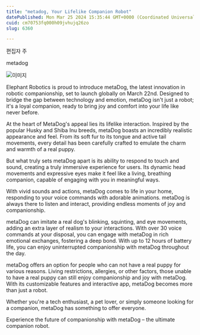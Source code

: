```yaml
---
title: "metadog, Your Lifelike Companion Robot"
datePublished: Mon Mar 25 2024 15:35:44 GMT+0000 (Coordinated Universal Time)
cuid: cm70753fq000h09jvhujq26zo
slug: 6360

---
```



편집자 주

metadog

![이미지](https://cdn.hashnode.com/res/hashnode/image/upload/v1739261079907/ff71e92f-2aac-4b98-a75c-292b9f6934c0.jpeg)

Elephant Robotics is proud to introduce metaDog, the latest innovation in robotic companionship, set to launch globally on March 22nd. Designed to bridge the gap between technology and emotion, metaDog isn't just a robot; it's a loyal companion, ready to bring joy and comfort into your life like never before.

At the heart of MetaDog's appeal lies its lifelike interaction. Inspired by the popular Husky and Shiba Inu breeds, metaDog boasts an incredibly realistic appearance and feel. From its soft fur to its tongue and active tail movements, every detail has been carefully crafted to emulate the charm and warmth of a real puppy.

But what truly sets metaDog apart is its ability to respond to touch and sound, creating a truly immersive experience for users. Its dynamic head movements and expressive eyes make it feel like a living, breathing companion, capable of engaging with you in meaningful ways.

With vivid sounds and actions, metaDog comes to life in your home, responding to your voice commands with adorable animations. metaDog is always there to listen and interact, providing endless moments of joy and companionship.

metaDog can imitate a real dog's blinking, squinting, and eye movements, adding an extra layer of realism to your interactions. With over 30 voice commands at your disposal, you can engage with metaDog in rich emotional exchanges, fostering a deep bond. With up to 12 hours of battery life, you can enjoy uninterrupted companionship with metaDog throughout the day.

metaDog offers an option for people who can not have a real puppy for various reasons. Living restrictions, allergies, or other factors, those unable to have a real puppy can still enjoy companionship and joy with metaDog. With its customizable features and interactive app, metaDog becomes more than just a robot.

Whether you're a tech enthusiast, a pet lover, or simply someone looking for a companion, metaDog has something to offer everyone.

Experience the future of companionship with metaDog – the ultimate companion robot.